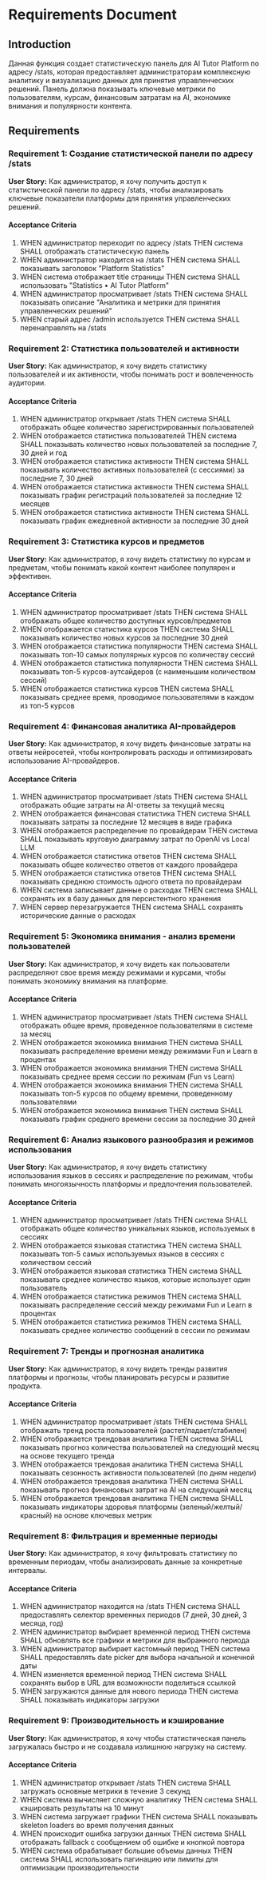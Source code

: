 # Requirements Document

## Introduction

Данная функция создает статистическую панель для AI Tutor Platform по адресу /stats, которая предоставляет администраторам комплексную аналитику и визуализацию данных для принятия управленческих решений. Панель должна показывать ключевые метрики по пользователям, курсам, финансовым затратам на AI, экономике внимания и популярности контента.

## Requirements

### Requirement 1: Создание статистической панели по адресу /stats

**User Story:** Как администратор, я хочу получить доступ к статистической панели по адресу /stats, чтобы анализировать ключевые показатели платформы для принятия управленческих решений.

#### Acceptance Criteria

1. WHEN администратор переходит по адресу /stats THEN система SHALL отображать статистическую панель
2. WHEN администратор находится на /stats THEN система SHALL показывать заголовок "Platform Statistics"
3. WHEN система отображает title страницы THEN система SHALL использовать "Statistics • AI Tutor Platform"
4. WHEN администратор просматривает /stats THEN система SHALL показывать описание "Аналитика и метрики для принятия управленческих решений"
5. WHEN старый адрес /admin используется THEN система SHALL перенаправлять на /stats

### Requirement 2: Статистика пользователей и активности

**User Story:** Как администратор, я хочу видеть статистику пользователей и их активности, чтобы понимать рост и вовлеченность аудитории.

#### Acceptance Criteria

1. WHEN администратор открывает /stats THEN система SHALL отображать общее количество зарегистрированных пользователей
2. WHEN отображается статистика пользователей THEN система SHALL показывать количество новых пользователей за последние 7, 30 дней и год
3. WHEN отображается статистика активности THEN система SHALL показывать количество активных пользователей (с сессиями) за последние 7, 30 дней
4. WHEN отображается статистика активности THEN система SHALL показывать график регистраций пользователей за последние 12 месяцев
5. WHEN отображается статистика активности THEN система SHALL показывать график ежедневной активности за последние 30 дней

### Requirement 3: Статистика курсов и предметов

**User Story:** Как администратор, я хочу видеть статистику по курсам и предметам, чтобы понимать какой контент наиболее популярен и эффективен.

#### Acceptance Criteria

1. WHEN администратор просматривает /stats THEN система SHALL отображать общее количество доступных курсов/предметов
2. WHEN отображается статистика курсов THEN система SHALL показывать количество новых курсов за последние 30 дней
3. WHEN отображается статистика популярности THEN система SHALL показывать топ-10 самых популярных курсов по количеству сессий
4. WHEN отображается статистика популярности THEN система SHALL показывать топ-5 курсов-аутсайдеров (с наименьшим количеством сессий)
5. WHEN отображается статистика курсов THEN система SHALL показывать среднее время, проводимое пользователями в каждом из топ-5 курсов

### Requirement 4: Финансовая аналитика AI-провайдеров

**User Story:** Как администратор, я хочу видеть финансовые затраты на ответы нейросетей, чтобы контролировать расходы и оптимизировать использование AI-провайдеров.

#### Acceptance Criteria

1. WHEN администратор просматривает /stats THEN система SHALL отображать общие затраты на AI-ответы за текущий месяц
2. WHEN отображается финансовая статистика THEN система SHALL показывать затраты за последние 12 месяцев в виде графика
3. WHEN отображается распределение по провайдерам THEN система SHALL показывать круговую диаграмму затрат по OpenAI vs Local LLM
4. WHEN отображается статистика ответов THEN система SHALL показывать общее количество ответов от каждого провайдера
5. WHEN отображается статистика ответов THEN система SHALL показывать среднюю стоимость одного ответа по провайдерам
6. WHEN система записывает данные о расходах THEN система SHALL сохранять их в базу данных для персистентного хранения
7. WHEN сервер перезагружается THEN система SHALL сохранять исторические данные о расходах

### Requirement 5: Экономика внимания - анализ времени пользователей

**User Story:** Как администратор, я хочу видеть как пользователи распределяют свое время между режимами и курсами, чтобы понимать экономику внимания на платформе.

#### Acceptance Criteria

1. WHEN администратор просматривает /stats THEN система SHALL отображать общее время, проведенное пользователями в системе за месяц
2. WHEN отображается экономика внимания THEN система SHALL показывать распределение времени между режимами Fun и Learn в процентах
3. WHEN отображается экономика внимания THEN система SHALL показывать среднее время сессии по режимам (Fun vs Learn)
4. WHEN отображается экономика внимания THEN система SHALL показывать топ-5 курсов по общему времени, проведенному пользователями
5. WHEN отображается экономика внимания THEN система SHALL показывать график среднего времени сессии за последние 30 дней

### Requirement 6: Анализ языкового разнообразия и режимов использования

**User Story:** Как администратор, я хочу видеть статистику использования языков в сессиях и распределение по режимам, чтобы понимать многоязычность платформы и предпочтения пользователей.

#### Acceptance Criteria

1. WHEN администратор просматривает /stats THEN система SHALL отображать общее количество уникальных языков, используемых в сессиях
2. WHEN отображается языковая статистика THEN система SHALL показывать топ-5 самых используемых языков в сессиях с количеством сессий
3. WHEN отображается языковая статистика THEN система SHALL показывать среднее количество языков, которые использует один пользователь
4. WHEN отображается статистика режимов THEN система SHALL показывать распределение сессий между режимами Fun и Learn в процентах
5. WHEN отображается статистика режимов THEN система SHALL показывать среднее количество сообщений в сессии по режимам

### Requirement 7: Тренды и прогнозная аналитика

**User Story:** Как администратор, я хочу видеть тренды развития платформы и прогнозы, чтобы планировать ресурсы и развитие продукта.

#### Acceptance Criteria

1. WHEN администратор просматривает /stats THEN система SHALL отображать тренд роста пользователей (растет/падает/стабилен)
2. WHEN отображается трендовая аналитика THEN система SHALL показывать прогноз количества пользователей на следующий месяц на основе текущего тренда
3. WHEN отображается трендовая аналитика THEN система SHALL показывать сезонность активности пользователей (по дням недели)
4. WHEN отображается трендовая аналитика THEN система SHALL показывать прогноз финансовых затрат на AI на следующий месяц
5. WHEN отображается трендовая аналитика THEN система SHALL показывать индикаторы здоровья платформы (зеленый/желтый/красный) на основе ключевых метрик

### Requirement 8: Фильтрация и временные периоды

**User Story:** Как администратор, я хочу фильтровать статистику по временным периодам, чтобы анализировать данные за конкретные интервалы.

#### Acceptance Criteria

1. WHEN администратор находится на /stats THEN система SHALL предоставлять селектор временных периодов (7 дней, 30 дней, 3 месяца, год)
2. WHEN администратор выбирает временной период THEN система SHALL обновлять все графики и метрики для выбранного периода
3. WHEN администратор выбирает кастомный период THEN система SHALL предоставлять date picker для выбора начальной и конечной даты
4. WHEN изменяется временной период THEN система SHALL сохранять выбор в URL для возможности поделиться ссылкой
5. WHEN загружаются данные для нового периода THEN система SHALL показывать индикаторы загрузки

### Requirement 9: Производительность и кэширование

**User Story:** Как администратор, я хочу чтобы статистическая панель загружалась быстро и не создавала излишнюю нагрузку на систему.

#### Acceptance Criteria

1. WHEN администратор открывает /stats THEN система SHALL загружать основные метрики в течение 3 секунд
2. WHEN система вычисляет сложную аналитику THEN система SHALL кэшировать результаты на 10 минут
3. WHEN система загружает графики THEN система SHALL показывать skeleton loaders во время получения данных
4. WHEN происходит ошибка загрузки данных THEN система SHALL отображать fallback с сообщением об ошибке и кнопкой повтора
5. WHEN система обрабатывает большие объемы данных THEN система SHALL использовать пагинацию или лимиты для оптимизации производительности